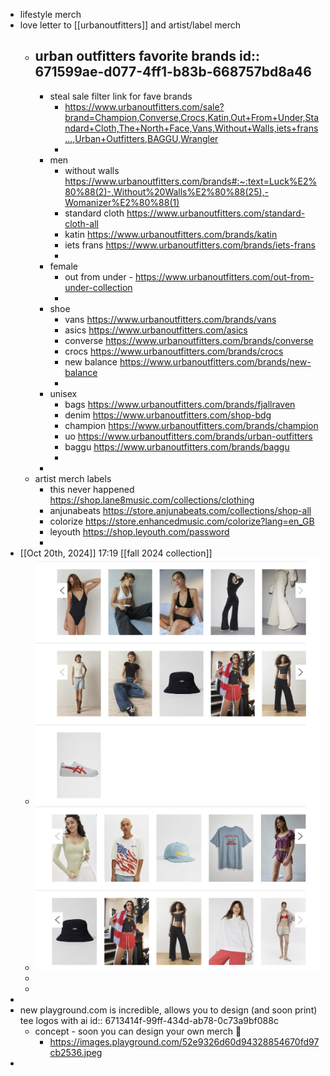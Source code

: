 - lifestyle merch
- love letter to [[urbanoutfitters]] and artist/label merch
	- urban outfitters favorite brands
	  id:: 671599ae-d077-4ff1-b83b-668757bd8a46
		-
		- steal sale filter link for fave brands
			- https://www.urbanoutfitters.com/sale?brand=Champion,Converse,Crocs,Katin,Out+From+Under,Standard+Cloth,The+North+Face,Vans,Without+Walls,iets+frans...,Urban+Outfitters,BAGGU,Wrangler
			-
		- men
			- without walls https://www.urbanoutfitters.com/brands#:~:text=Luck%E2%80%88(2)-,Without%20Walls%E2%80%88(25),-Womanizer%E2%80%88(1)
			- standard cloth https://www.urbanoutfitters.com/standard-cloth-all
			- katin https://www.urbanoutfitters.com/brands/katin
			- iets frans https://www.urbanoutfitters.com/brands/iets-frans
			-
		- female
			- out from under - https://www.urbanoutfitters.com/out-from-under-collection
			-
		- shoe
			- vans https://www.urbanoutfitters.com/brands/vans
			- asics https://www.urbanoutfitters.com/asics
			- converse https://www.urbanoutfitters.com/brands/converse
			- crocs https://www.urbanoutfitters.com/brands/crocs
			- new balance https://www.urbanoutfitters.com/brands/new-balance
			-
		- unisex
			- bags https://www.urbanoutfitters.com/brands/fjallraven
			- denim https://www.urbanoutfitters.com/shop-bdg
			- champion https://www.urbanoutfitters.com/brands/champion
			- uo https://www.urbanoutfitters.com/brands/urban-outfitters
			- baggu https://www.urbanoutfitters.com/brands/baggu
			-
		-
	- artist merch labels
		- this never happened https://shop.lane8music.com/collections/clothing
		- anjunabeats https://store.anjunabeats.com/collections/shop-all
		- colorize https://store.enhancedmusic.com/colorize?lang=en_GB
		- leyouth https://shop.leyouth.com/password
		-
- [[Oct 20th, 2024]] 17:19 [[fall 2024 collection]]
	- ![Screenshot 2024-10-20 at 5.15.09 PM.png](../assets/Screenshot_2024-10-20_at_5.15.09_PM_1729469919882_0.png)
	- ![Screenshot 2024-10-20 at 5.15.24 PM.png](../assets/Screenshot_2024-10-20_at_5.15.24_PM_1729470011116_0.png)
	-
	-
-
- new playground.com is incredible, allows you to design (and soon print) tee logos with ai
  id:: 6713414f-99ff-434d-ab78-0c73a9bf088c
	- concept - soon you can design your own merch 🤯
		- https://images.playground.com/52e9326d60d94328854670fd97cb2536.jpeg
-